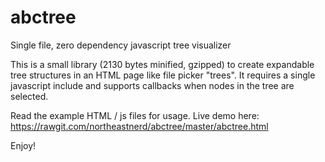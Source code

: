 # abctree
Single file, zero dependency javascript tree visualizer

This is a small library (2130 bytes minified, gzipped) to create expandable tree structures in an HTML page like file picker "trees". It requires a single javascript include and supports callbacks when nodes in the tree are selected. 

Read the example HTML / js files for usage. Live demo here: https://rawgit.com/northeastnerd/abctree/master/abctree.html

Enjoy!

